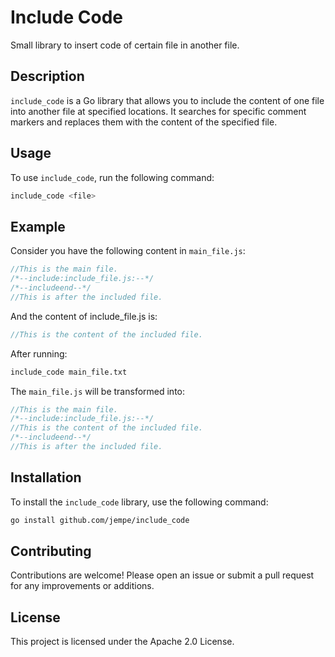 # Include Code
Small library to insert code of certain file in another file.

## Description

`include_code` is a Go library that allows you to include the content of one file into another file at specified locations. It searches for specific comment markers and replaces them with the content of the specified file.

## Usage

To use `include_code`, run the following command:

```sh
include_code <file>
```

## Example

Consider you have the following content in `main_file.js`:

```js
//This is the main file.
/*--include:include_file.js:--*/
/*--includeend--*/
//This is after the included file.
```

And the content of include_file.js is:

```js
//This is the content of the included file.
```

After running:
```sh
include_code main_file.txt
```

The `main_file.js` will be transformed into:

```js
//This is the main file.
/*--include:include_file.js:--*/
//This is the content of the included file.
/*--includeend--*/
//This is after the included file.
```

## Installation

To install the `include_code` library, use the following command:

```sh
go install github.com/jempe/include_code
```

## Contributing

Contributions are welcome! Please open an issue or submit a pull request for any improvements or additions.

## License

This project is licensed under the Apache 2.0 License.
